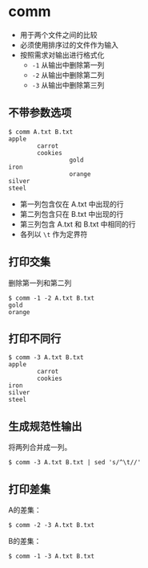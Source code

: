 # comm

- 用于两个文件之间的比较
- 必须使用排序过的文件作为输入
- 按照需求对输出进行格式化
    - `-1` 从输出中删除第一列
    - `-2` 从输出中删除第二列
    - `-3` 从输出中删除第三列

## 不带参数选项

```
$ comm A.txt B.txt
apple
	    carrot
	    cookies
		         gold
iron
		         orange
silver
steel
```

- 第一列包含仅在 A.txt 中出现的行
- 第二列包含只在 B.txt 中出现的行
- 第三列包含 A.txt 和 B.txt 中相同的行
- 各列以 `\t` 作为定界符

## 打印交集

删除第一列和第二列

```
$ comm -1 -2 A.txt B.txt
gold
orange
```

## 打印不同行

```
$ comm -3 A.txt B.txt
apple
	    carrot
	    cookies	         
iron	         
silver
steel
```

## 生成规范性输出

将两列合并成一列。

```
$ comm -3 A.txt B.txt | sed 's/^\t//'
```

## 打印差集

A的差集：

```
$ comm -2 -3 A.txt B.txt
```

B的差集：

```
$ comm -1 -3 A.txt B.txt
```

